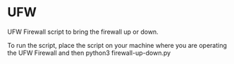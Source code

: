 # UFW
UFW Firewall script to bring the firewall up or down.

To run the script, place the script on your machine where you are operating the UFW Firewall and then python3 firewall-up-down.py

